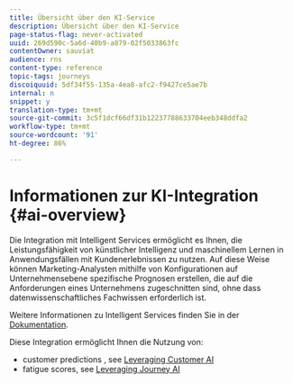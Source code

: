 ```yaml
---
title: Übersicht über den KI-Service
description: Übersicht über den KI-Service
page-status-flag: never-activated
uuid: 269d590c-5a6d-40b9-a879-02f5033863fc
contentOwner: sauviat
audience: rns
content-type: reference
topic-tags: journeys
discoiquuid: 5df34f55-135a-4ea8-afc2-f9427ce5ae7b
internal: n
snippet: y
translation-type: tm+mt
source-git-commit: 3c5f1dcf66df31b12237788633704eeb348ddfa2
workflow-type: tm+mt
source-wordcount: '91'
ht-degree: 86%

---
```



# Informationen zur KI-Integration {#ai-overview}

Die Integration mit Intelligent Services ermöglicht es Ihnen, die Leistungsfähigkeit von künstlicher Intelligenz und maschinellem Lernen in Anwendungsfällen mit Kundenerlebnissen zu nutzen. Auf diese Weise können Marketing-Analysten mithilfe von Konfigurationen auf Unternehmensebene spezifische Prognosen erstellen, die auf die Anforderungen eines Unternehmens zugeschnitten sind, ohne dass datenwissenschaftliches Fachwissen erforderlich ist.

Weitere Informationen zu Intelligent Services finden Sie in der [Dokumentation](https://docs.adobe.com/content/help/de-DE/experience-platform/intelligent-services/home.html).

Diese Integration ermöglicht Ihnen die Nutzung von:

* customer predictions , see [Leveraging Customer AI](../ai-services/leveraging-customer-ai.md)
* fatigue scores, see [Leveraging Journey AI](../ai-services/leveraging-fatigue-scores.md)



